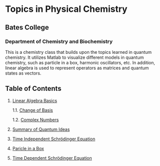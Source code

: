 # Topics in Physical Chemistry

## Bates College

### Department of Chemistry and Biochemistry
This is a chemistry class that builds upon the topics learned in quantum chemistry. It utilizes Matlab to visualize different models in quantum chemistry, such as particle in a box, harmonic oscillators, etc. In addition, linear algebra is used to represent operators as matrices and quantum states as vectors.

## Table of Contents

1. [Linear Algebra Basics](Linear_Algebra.md)

    1.1. [Change of Basis](Change_Basis.md)
    
    1.2. [Complex Numbers](Complex_Numbers.md)
    
2. [Summary of Quantum Ideas](Quantum_ideas.md)
3. [Time Independent Schrödinger Equation](TISE.md)
4. [Paricle in a Box](PIB.md)
5. [Time Dependent Schrödinger Equation](TDSE.md) 
